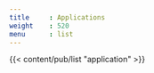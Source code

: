 ```yaml
---
title     : Applications
weight    : 520
menu      : list
---
```

{{< content/pub/list "application" >}}
